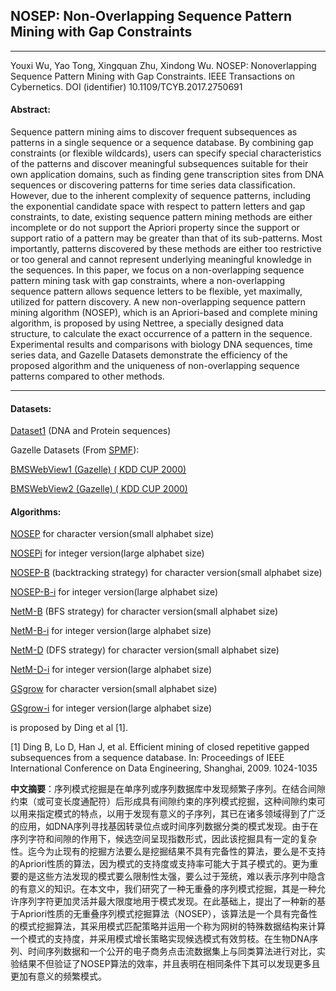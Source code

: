 ## NOSEP: Non-Overlapping Sequence Pattern Mining with Gap Constraints
***

Youxi Wu, Yao Tong, Xingquan Zhu, Xindong Wu. NOSEP: Nonoverlapping Sequence Pattern Mining with Gap Constraints. IEEE Transactions on Cybernetics.  DOI (identifier) 10.1109/TCYB.2017.2750691

#### Abstract:

Sequence pattern mining aims to discover frequent subsequences as patterns in a single sequence or a sequence database. By combining gap constraints (or flexible wildcards), users can specify special characteristics of the patterns and discover meaningful subsequences suitable for their own application domains, such as finding gene transcription sites from DNA sequences or discovering patterns for time series data classification.  However, due to the inherent complexity of sequence patterns, including the exponential candidate space with respect to pattern letters and gap constraints, to date, existing sequence pattern mining methods are either incomplete or do not support the Apriori property since the support or support ratio of a pattern may be greater than that of its sub-patterns. Most importantly, patterns discovered by these methods are either too restrictive or too general and cannot represent underlying meaningful knowledge in the sequences. In this paper, we focus on a non-overlapping sequence pattern mining task with gap constraints, where a non-overlapping sequence pattern allows sequence letters to be flexible, yet maximally, utilized for pattern discovery. A new non-overlapping sequence pattern mining algorithm (NOSEP), which is an Apriori-based and complete mining algorithm, is proposed by using Nettree, a specially designed data structure, to calculate the exact occurrence of a pattern in the sequence. Experimental results and comparisons with biology DNA sequences, time series data,  and  Gazelle Datasets demonstrate the efficiency of the proposed algorithm and the uniqueness of non-overlapping sequence patterns compared to other methods.

---

#### Datasets:
[Dataset1](https://github.com/wuc567/Pattern-Mining/blob/master/NOSEP/DataSet.rar)  (DNA and Protein sequences)

 

Gazelle Datasets (From [SPMF](http://www.philippe-fournier-viger.com/spmf/index.php?link=datasets.php)):

[BMSWebView1 (Gazelle) ( KDD CUP 2000)](https://github.com/wuc567/Pattern-Mining/blob/master/NOSEP/BMS1.zip)

[BMSWebView2 (Gazelle) ( KDD CUP 2000)](https://github.com/wuc567/Pattern-Mining/blob/master/NOSEP/BMS2.zip)


#### Algorithms:

[NOSEP](https://github.com/wuc567/Pattern-Mining/blob/master/NOSEP/NOSEP.zip)   for character version(small alphabet size)

[NOSEPi](https://github.com/wuc567/Pattern-Mining/blob/master/NOSEP/NOSEP-i.zip)   for integer version(large alphabet size)

 

[NOSEP-B](https://github.com/wuc567/Pattern-Mining/blob/master/NOSEP/NOSEP-b.zip)   (backtracking strategy) for character version(small alphabet size)

[NOSEP-B-i](https://github.com/wuc567/Pattern-Mining/blob/master/NOSEP/NOSEP-b-i.zip)  for integer version(large alphabet size)

 

[NetM-B](https://github.com/wuc567/Pattern-Mining/blob/master/NOSEP/NETM-B.zip)   (BFS strategy) for character version(small alphabet size)

[NetM-B-i](https://github.com/wuc567/Pattern-Mining/blob/master/NOSEP/NETM-B-i.zip)   for integer version(large alphabet size)

 

[NetM-D](https://github.com/wuc567/Pattern-Mining/blob/master/NOSEP/NETM-D.zip)  (DFS strategy) for character version(small alphabet size)

[NetM-D-i](https://github.com/wuc567/Pattern-Mining/blob/master/NOSEP/NETM-D-i.zip)   for integer version(large alphabet size)

 

 

[GSgrow](https://github.com/wuc567/Pattern-Mining/blob/master/NOSEP/GSgrow-n.zip)  for character version(small alphabet size)

[GSgrow-i](https://github.com/wuc567/Pattern-Mining/blob/master/NOSEP/GSgrow-i.zip)  for integer version(large alphabet size)

is proposed by Ding et al \[1\].

 

\[1\] Ding B, Lo D, Han J, et al. Efficient mining of closed repetitive gapped subsequences from a sequence database. In: Proceedings of IEEE International Conference on Data Engineering, Shanghai, 2009. 1024-1035

**中文摘要**：序列模式挖掘是在单序列或序列数据库中发现频繁子序列。在结合间隙约束（或可变长度通配符）后形成具有间隙约束的序列模式挖掘，这种间隙约束可以用来指定模式的特点，以用于发现有意义的子序列，其已在诸多领域得到了广泛的应用，如DNA序列寻找基因转录位点或时间序列数据分类的模式发现。由于在序列字符和间隙的作用下，候选空间呈现指数形式，因此该挖掘具有一定的复杂性。迄今为止现有的挖掘方法要么是挖掘结果不具有完备性的算法，要么是不支持的Apriori性质的算法，因为模式的支持度或支持率可能大于其子模式的。更为重要的是这些方法发现的模式要么限制性太强，要么过于笼统，难以表示序列中隐含的有意义的知识。在本文中，我们研究了一种无重叠的序列模式挖掘，其是一种允许序列字符更加灵活并最大限度地用于模式发现。在此基础上，提出了一种新的基于Apriori性质的无重叠序列模式挖掘算法（NOSEP），该算法是一个具有完备性的模式挖掘算法，其采用模式匹配策略并运用一个称为网树的特殊数据结构来计算一个模式的支持度，并采用模式增长策略实现候选模式有效剪枝。在生物DNA序列、时间序列数据和一个公开的电子商务点击流数据集上与同类算法进行对比，实验结果不但验证了NOSEP算法的效率，并且表明在相同条件下其可以发现更多且更加有意义的频繁模式。

